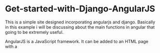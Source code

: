 # Get-started-with-Django-AngularJS
 This is a simple site designed incorporating angularjs and django. Basically in this example i will be discussing about the main functions in angular that going to be extremely useful.


AngularJS is a JavaScript framework. It can be added to an HTML page with a <script> tag.                 
AngularJS extends HTML attributes with Directives, and binds data to HTML with Expressions.

## AngularJS extends HTML with ng-directives.                                                                                               
The **ng-app** directive defines an AngularJS application.                                                                                     
The **ng-model** directive binds the value of HTML controls (input, select, textarea) to application data.                                           
The **ng-bind** directive binds application data to the HTML view.                                                                              


### Code
```html 
<!DOCTYPE html>
<html>
<script src="https://ajax.googleapis.com/ajax/libs/angularjs/1.6.9/angular.min.js"></script>
<body>

<div ng-app="">
  <p>Name: <input type="text" ng-model="message"></p>
  <p ng-bind="message"></p>
</div>

</body>
</html>
```

### Explanation about the above example code
AngularJS starts automatically when the web page has loaded.                                                                                        


The **ng-app** directive tells AngularJS that the ```html<div>``` element is the "owner" of an AngularJS application                 
The **ng-model** directive binds the value of the input field to the application variable *message*                                          
The **ng-bind** directive binds the content of the ```html<p>``` element to the application variable *message*   



### AngularJS Applications

AngularJS **modules** define AngularJS applications.                                                                                    
AngularJS **controllers** control AngularJS applications.                                                                                     
The **ng-app** directive defines the application, the **ng-controller** directive defines the controller.                                     


### Example code for introduction of Angular js **modules** and **controllers** 


#### This HTML code should be in your index.html file in Django template folder

```html 

{% load staticfiles %}
{% load static %}

<!DOCTYPE html>
<html>
<script src="https://ajax.googleapis.com/ajax/libs/angularjs/1.6.9/angular.min.js"></script>
<script type="text/javascript" src="{% static 'main.js' %}"></script>
<body>
{% verbatim %} 
<div ng-app="myApp" ng-controller="myCtrl">

First Name: <input type="text" ng-model="firstName"><br>
Last Name: <input type="text" ng-model="lastName"><br>
<br>
Full Name: {{firstName + " " + lastName}}

</div>
{% endverbatim %}
 </body>
</html>
```
### Important factors to remember

1)Since Django and Angular both use **{{}}** tags to avoid confusion, when we want to use **{{}}** in Angular framework we have to add **{% verbatim %} {% endverbatim %}** surounding the ng-app as shown above.                                                                               
2)Don't forget to **load** and add the path of your static directory where you store main.js file to your Django settings file as above.                                       
```
STATIC_URL = '/static/'
PROJECT_ROOT = os.path.abspath(os.path.dirname(__file__))

STATICFILES_DIRS = (
    os.path.join(BASE_DIR, 'static'),
    os.path.join(BASE_DIR, 'node_modules/angular'),
)
```
My main.js file saved on nodes_modules/angular folder

#### Below Javascript file should be in your static folder,Always remeber to give the correct script path location in index.html file
 
 
```javascript

var app = angular.module('myApp', []);
app.controller('myCtrl', function($scope) {
  $scope.firstName= "John";
  $scope.lastName= "Doe";
});



```
One of the important thing you observed in the above JavaScript is the **$scope** its the  binding part between the HTML (view) and the JavaScript (controller).
 

### Understanding the Scope

If we consider an AngularJS application to consist of:

    View, which is the HTML.
    Model, which is the data available for the current view.
    Controller, which is the JavaScript function that makes/changes/removes/controls the data.

Then the scope is the Model.
The scope is a JavaScript object with properties and methods, which are available for both the view and the controller.
 
 
**To master and introduce AngularJS to your project efficiently and fast i have created a simple django site with different example codes.You can download the testproject django file and run it in your browser.**
 
 
![aguler1](https://user-images.githubusercontent.com/24733068/64769697-1ae89300-d58f-11e9-87b2-95c10e03814d.png)
![angular2](https://user-images.githubusercontent.com/24733068/64769916-8599ce80-d58f-11e9-8057-291e4283035f.png)
![angular3](https://user-images.githubusercontent.com/24733068/64770015-b11cb900-d58f-11e9-9089-c6b4335e542b.png)
 
 **For further undestanding of AngularJs i strongly suggest looking into W3Schools Angular Js Tutorial**
 https://www.w3schools.com/angular/default.asp
 
 
 
 
